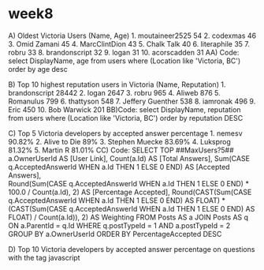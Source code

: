 # week8

A) Oldest Victoria Users (Name, Age)
	1. moutaineer2525 54
	2. codexmas 46
	3. Omid Zamani 45
	4. MarcClintDion 43
	5. Chalk Talk 40
	6. literaphile 35
	7. robru 33
	8. brandonscript 32
	9. logan 31
	10. acorscadden 31
AA) Code: 
select DisplayName, age
from users
where (Location like 'Victoria, BC')
order by age desc

B) Top 10 highest reputation users in Victoria (Name, Reputation)
	1. brandonscript 28442
	2. logan 2647
	3. robru 965
	4. Aliweb 876
	5. Romanulus 799
	6. thattyson 548
	7. Jeffery Guenther 538
	8. iamronak 496
	9. Eric 450
	10. Bob Warwick 201
BB)Code:
select DisplayName, reputation
from users
where (Location like 'Victoria, BC')
order by reputation DESC

C) Top 5 Victoria developers by accepted answer percentage
	1. nemesv 90.82%
	2. Alive to Die 89%
 	3. Stephen Muecke 83.69%
	4. Luksprog 81.32%
	5. Martin R 81.01%
CC) Code:
SELECT TOP ##MaxUsers?5##
        a.OwnerUserId AS [User Link],
        Count(a.Id) AS [Total Answers],
        Sum(CASE q.AcceptedAnswerId WHEN a.Id THEN 1 ELSE 0 END) AS [Accepted Answers],  
        Round(Sum(CASE q.AcceptedAnswerId WHEN a.Id THEN 1 ELSE 0 END) * 100.0 / Count(a.Id), 2) AS [Percentage Accepted],
        Round(CAST(Sum(CASE q.AcceptedAnswerId WHEN a.Id THEN 1 ELSE 0 END) AS FLOAT) * (CAST(Sum(CASE q.AcceptedAnswerId WHEN a.Id THEN 1 ELSE 0 END) AS FLOAT) / Count(a.Id)), 2) AS Weighting
FROM    Posts AS a
   JOIN Posts AS q
     ON a.ParentId = q.Id
WHERE
        q.postTypeId = 1
    AND a.postTypeId = 2
GROUP BY
        a.OwnerUserId
ORDER BY
        PercentageAccepted DESC

D) Top 10 Victoria developers by accepted answer percentage on questions with the tag javascript
